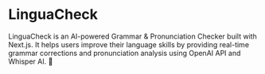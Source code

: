 # LinguaCheck
LinguaCheck is an AI-powered Grammar &amp; Pronunciation Checker built with Next.js. It helps users improve their language skills by providing real-time grammar corrections and pronunciation analysis using OpenAI API and Whisper AI. 🚀

